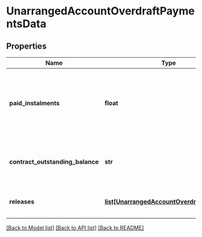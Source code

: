 # UnarrangedAccountOverdraftPaymentsData

## Properties
Name | Type | Description | Notes
------------ | ------------- | ------------- | -------------
**paid_instalments** | **float** | Quantidade total de parcelas pagas do contrato referente à Modalidade de Crédito informada. | 
**contract_outstanding_balance** | **str** | Valor necessario para o cliente liquidar a dívida. | 
**releases** | [**list[UnarrangedAccountOverdraftReleases]**](UnarrangedAccountOverdraftReleases.md) | Lista dos pagamentos realizados no período | 

[[Back to Model list]](../README.md#documentation-for-models) [[Back to API list]](../README.md#documentation-for-api-endpoints) [[Back to README]](../README.md)

